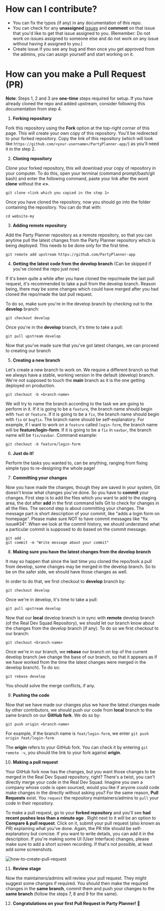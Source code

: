 # How can I contribute?

- You can fix the typos (if any) in any documentation of this repo.
- You can check for any **unassigned** [issues](https://github.com/shreya-mishra/PartyPlanner-app/issues) and **comment** on that issue that you'd like to get that issue assigned to you. (Remember: Do not work on issues assigned to someone else and do not work on any issue without having it assigned to you.)
- Create issue if you see any bug and then once you get approved from the admins, you can assign yourself and start working on it.

# How can you make a **Pull Request** (PR)

**Note**: Steps 1, 2 and 3 are **one-time** steps required for setup. If you have already cloned the repo and added upstream, consider following this documentation from step 4.

1. **Forking repository**

Fork this repository using the **Fork** option at the top-right corner of this page. This will create your own copy of this repository. You'll be redirected to your forked repository. Copy the link of this repository (which will look like `https://github.com/<your-username>/PartyPlanner-app/`) as you'll need it in the step 2.

2. **Cloning repository**

Clone your forked repository, this will download your copy of repository in your computer. To do this, open your terminal (command prompt/bash/git bash) and enter the following command, paste your link after the word **clone** without the **<>**.

```
git clone <link which you copied in the step 1>
```

Once you have cloned the repository, now you should go into the folder containing the repository. You can do that with:
```
cd website-my
```

3. **Adding remote repository**

Add the Party Planner repository as a remote repository, so that you can anytime pull the latest changes from the Party Planner repository which is being deployed. This needs to be done only for the first time.

```
git remote add upstream https://github.com/PartyPlanner-app
```

4. **Getting the latest code from the develop branch** (Can be skipped if you've cloned the repo just now)

If it's been quite a while after you have cloned the repo/made the last pull request, it's recommended to take a pull from the develop branch. Reason being, there may be some changes which could have merged after you had cloned the repo/made the last pull request.

To do so, make sure you're in the develop branch by checking out to the **develop** branch:

```
git checkout develop
```

Once you're in the **develop** branch, it's time to take a pull:

```
git pull upstream develop
```

Now that you've made sure that you've got latest changes, we can proceed to creating our branch

5. **Creating a new branch**

Let's create a new branch to work on. We require a different branch so that we always have a stable, working version in the default (develop) branch. We're not supposed to touch the **main** branch as it is the one getting deployed on production.

```
git checkout -b <branch-name>
```

We will try to name the branch according to the task we are going to perform in it. If it is going to be a `feature`, the branch name should begin with `feat` or `feature`. If it is going to be a `fix`, the branch name should begin with `fix` or `bugfix`. The branch name should be self-explanatory.
For example, if I want to work on a `feature` called `login-form`, the branch name will be **feature/login-form**. If it is going to be a `fix` in `navbar`, the branch name will be `fix/navbar`.
Command example:

```
git checkout -b feature/login-form
```

6. **Just do it!**

Perform the tasks you wanted to, can be anything, ranging from fixing simple typo to re-designing the whole page!

7. **Committing your changes**

Now you have made the changes, though they are saved in your system, Git doesn't know what changes you've done. So you have to **commit** your changes. First step is to add the files which you want to add to the staging area, the dot after **add** in the first command tells Git to check for changes in all the files. The second step is about committing your changes. The message part is short description of your commit, like "adds a login form on homepage". Please make sure NOT to have commit messages like "fix issue#34". When we look at the commit history, we should understand what a particular commit is supposed to do based on the commit message.

```
git add .
git commit -m "Write message about your commit"
```

8. **Making sure you have the latest changes from the develop branch**

It may so happen that since the last time you cloned the repo/took a pull from develop, some changes may be merged in the develop branch. So to be on the safer side, we should have those changes as well.

In order to do that, we first checkout to **develop** branch by:

```
git checkout develop
```

Once we're in develop, it's time to take a pull:

```
git pull upstream develop
```

Now that our **local** develop branch is in sync with **remote** develop branch (of the Real Dev Squad Repository), we should let our branch know about the changes from the develop branch (if any). To do so we first checkout to our branch:

```
git checkout <branch-name>
```

Once we're in our branch, we **rebase** our branch on top of the current develop branch (we change the base of our branch, so that it appears as if we have worked from the time the latest changes were merged in the develop branch). To do so:

```
git rebase develop
```

You should solve the merge conflicts, if any. 


9. **Pushing the code**

Now that we have made our changes plus we have the latest changes made by other contributors, we should push our code from **local** branch to the same branch on our **GitHub fork**. We do so by:

```
git push origin <branch-name>
```

For example, if the branch name is `feat/login-form`, we enter `git push origin feat/login-form`

The **origin** refers to your GitHub fork. You can check it by entering `git remote -v`, you should the link to your fork against **origin**.

10. **Making a pull request**

Your GitHub fork now has the changes, but you want those changes to be merged in the Real Dev Squad repository, right? There's a twist, you can't directly merge your code in the Real Dev Squad. Imagine you own a company whose code is open sourced, would you like if anyone could code make changes in the directly without asking you? For the same reason, **Pull Requests** exist. You `request` the repository maintainers/admins to `pull` your code in their repository.

To make a pull request, go to your **forked repository** and you'll see **<branch-name> had recent pushes less than a minute ago** . Right next to it will be an option to **Compare & pull request**. Click on it, submit your pull request (also known as _PR_) explaining what you've done. Again, the PR title should be self-explanatory but concise. If you want to write details, you can add it in the description. If you're making some UI (User Interface) changes, please make sure to add a short screen recording. If that's not possible, at least add some screenshots.

![how-to-create-pull-request](https://i.imgur.com/zYSuNY7.png)

11. **Review stage**

Now the maintainers/admins will review your pull request. They might suggest some changes if required. You should then make the required changes in the **same branch**, commit them and push your changes to the **same branch** (follow the steps 7, 8 and 9 for the same).

12. **Congratulations on your first Pull Request in Party Planner! 🎉**
